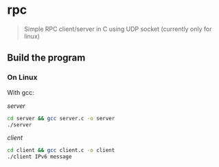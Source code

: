 # rpc
> Simple RPC client/server in C using UDP socket (currently only for linux)

## Build the program

### On Linux
With gcc:

*server*
```bash
cd server && gcc server.c -o server
./server
```

*client*
```bash
cd client && gcc client.c -o client
./client IPv6 message
```
